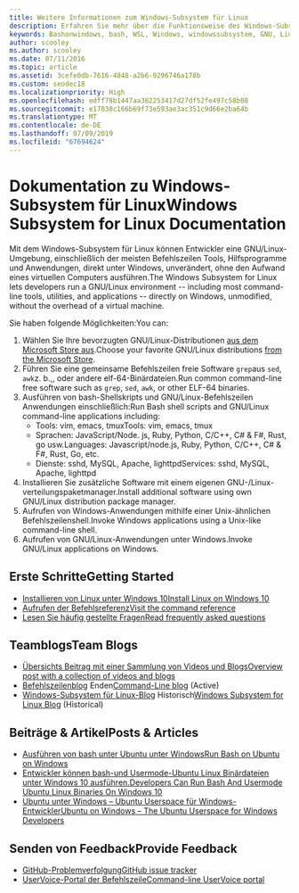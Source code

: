 ```yaml
---
title: Weitere Informationen zum Windows-Subsystem für Linux
description: Erfahren Sie mehr über die Funktionsweise des Windows-Subsystems für Linux.
keywords: Bashonwindows, bash, WSL, Windows, windowssubsystem, GNU, Linux
author: scooley
ms.author: scooley
ms.date: 07/11/2016
ms.topic: article
ms.assetid: 3cefe0db-7616-4848-a2b6-9296746a178b
ms.custom: seodec18
ms.localizationpriority: High
ms.openlocfilehash: edff78b1447aa382253417d27df52fe497c58b08
ms.sourcegitcommit: e17038c166b69f73e593ae3ac351c9d66e2ba64b
ms.translationtype: MT
ms.contentlocale: de-DE
ms.lasthandoff: 07/09/2019
ms.locfileid: "67694624"
---
```

# <a name="windows-subsystem-for-linux-documentation"></a><span data-ttu-id="e73f6-104">Dokumentation zu Windows-Subsystem für Linux</span><span class="sxs-lookup"><span data-stu-id="e73f6-104">Windows Subsystem for Linux Documentation</span></span>

<span data-ttu-id="e73f6-105">Mit dem Windows-Subsystem für Linux können Entwickler eine GNU/Linux-Umgebung, einschließlich der meisten Befehlszeilen Tools, Hilfsprogramme und Anwendungen, direkt unter Windows, unverändert, ohne den Aufwand eines virtuellen Computers ausführen.</span><span class="sxs-lookup"><span data-stu-id="e73f6-105">The Windows Subsystem for Linux lets developers run a GNU/Linux environment -- including most command-line tools, utilities, and applications -- directly on Windows, unmodified, without the overhead of a virtual machine.</span></span>  

<span data-ttu-id="e73f6-106">Sie haben folgende Möglichkeiten:</span><span class="sxs-lookup"><span data-stu-id="e73f6-106">You can:</span></span>

1. <span data-ttu-id="e73f6-107">Wählen Sie Ihre bevorzugten GNU/Linux-Distributionen [aus dem Microsoft Store aus](https://aka.ms/wslstore).</span><span class="sxs-lookup"><span data-stu-id="e73f6-107">Choose your favorite GNU/Linux distributions [from the Microsoft Store](https://aka.ms/wslstore).</span></span>
1. <span data-ttu-id="e73f6-108">Führen Sie eine gemeinsame Befehlszeilen freie Software `grep`aus `sed`, `awk`z. b.,, oder andere elf-64-Binärdateien.</span><span class="sxs-lookup"><span data-stu-id="e73f6-108">Run common command-line free software such as `grep`, `sed`, `awk`, or other ELF-64 binaries.</span></span> 
1. <span data-ttu-id="e73f6-109">Ausführen von bash-Shellskripts und GNU/Linux-Befehlszeilen Anwendungen einschließlich:</span><span class="sxs-lookup"><span data-stu-id="e73f6-109">Run Bash shell scripts and GNU/Linux command-line applications including:</span></span>  
    * <span data-ttu-id="e73f6-110">Tools: vim, emacs, tmux</span><span class="sxs-lookup"><span data-stu-id="e73f6-110">Tools: vim, emacs, tmux</span></span>
    * <span data-ttu-id="e73f6-111">Sprachen: JavaScript/Node. js, Ruby, Python, C/C++, C# & F#, Rust, go usw.</span><span class="sxs-lookup"><span data-stu-id="e73f6-111">Languages: Javascript/node.js, Ruby, Python, C/C++, C# & F#, Rust, Go, etc.</span></span>
    * <span data-ttu-id="e73f6-112">Dienste: sshd, MySQL, Apache, lighttpd</span><span class="sxs-lookup"><span data-stu-id="e73f6-112">Services: sshd, MySQL, Apache, lighttpd</span></span>
1. <span data-ttu-id="e73f6-113">Installieren Sie zusätzliche Software mit einem eigenen GNU-/Linux-verteilungspaketmanager.</span><span class="sxs-lookup"><span data-stu-id="e73f6-113">Install additional software using own GNU/Linux distribution package manager.</span></span>
1. <span data-ttu-id="e73f6-114">Aufrufen von Windows-Anwendungen mithilfe einer Unix-ähnlichen Befehlszeilenshell.</span><span class="sxs-lookup"><span data-stu-id="e73f6-114">Invoke Windows applications using a Unix-like command-line shell.</span></span>
1. <span data-ttu-id="e73f6-115">Aufrufen von GNU/Linux-Anwendungen unter Windows.</span><span class="sxs-lookup"><span data-stu-id="e73f6-115">Invoke GNU/Linux applications on Windows.</span></span>

## <a name="getting-started"></a><span data-ttu-id="e73f6-116">Erste Schritte</span><span class="sxs-lookup"><span data-stu-id="e73f6-116">Getting Started</span></span>

* [<span data-ttu-id="e73f6-117">Installieren von Linux unter Windows 10</span><span class="sxs-lookup"><span data-stu-id="e73f6-117">Install Linux on Windows 10</span></span>](install-win10.md)
* [<span data-ttu-id="e73f6-118">Aufrufen der Befehlsreferenz</span><span class="sxs-lookup"><span data-stu-id="e73f6-118">Visit the command reference</span></span>](reference.md)
* [<span data-ttu-id="e73f6-119">Lesen Sie häufig gestellte Fragen</span><span class="sxs-lookup"><span data-stu-id="e73f6-119">Read frequently asked questions</span></span>](faq.md)

## <a name="team-blogs"></a><span data-ttu-id="e73f6-120">Teamblogs</span><span class="sxs-lookup"><span data-stu-id="e73f6-120">Team Blogs</span></span>
*  [<span data-ttu-id="e73f6-121">Übersichts Beitrag mit einer Sammlung von Videos und Blogs</span><span class="sxs-lookup"><span data-stu-id="e73f6-121">Overview post with a collection of videos and blogs</span></span>](https://blogs.msdn.microsoft.com/commandline/learn-about-windows-console-and-windows-subsystem-for-linux-wsl/)
* <span data-ttu-id="e73f6-122">[Befehlszeilenblog](https://blogs.msdn.microsoft.com/commandline/) Enden</span><span class="sxs-lookup"><span data-stu-id="e73f6-122">[Command-Line blog](https://blogs.msdn.microsoft.com/commandline/) (Active)</span></span>
* <span data-ttu-id="e73f6-123">[Windows-Subsystem für Linux-Blog](https://blogs.msdn.microsoft.com/wsl/) Historisch</span><span class="sxs-lookup"><span data-stu-id="e73f6-123">[Windows Subsystem for Linux Blog](https://blogs.msdn.microsoft.com/wsl/) (Historical)</span></span>

## <a name="posts--articles"></a><span data-ttu-id="e73f6-124">Beiträge & Artikel</span><span class="sxs-lookup"><span data-stu-id="e73f6-124">Posts & Articles</span></span>
* [<span data-ttu-id="e73f6-125">Ausführen von bash unter Ubuntu unter Windows</span><span class="sxs-lookup"><span data-stu-id="e73f6-125">Run Bash on Ubuntu on Windows</span></span>](https://blogs.windows.com/buildingapps/2016/03/30/run-bash-on-ubuntu-on-windows/)
* [<span data-ttu-id="e73f6-126">Entwickler können bash-und Usermode-Ubuntu Linux Binärdateien unter Windows 10 ausführen.</span><span class="sxs-lookup"><span data-stu-id="e73f6-126">Developers Can Run Bash And Usermode Ubuntu Linux Binaries On Windows 10</span></span>](https://www.hanselman.com/blog/DevelopersCanRunBashShellAndUsermodeUbuntuLinuxBinariesOnWindows10.aspx)
* [<span data-ttu-id="e73f6-127">Ubuntu unter Windows – Ubuntu Userspace für Windows-Entwickler</span><span class="sxs-lookup"><span data-stu-id="e73f6-127">Ubuntu on Windows – The Ubuntu Userspace for Windows Developers</span></span>](https://insights.ubuntu.com/2016/03/30/ubuntu-on-windows-the-ubuntu-userspace-for-windows-developers/) 

## <a name="provide-feedback"></a><span data-ttu-id="e73f6-128">Senden von Feedback</span><span class="sxs-lookup"><span data-stu-id="e73f6-128">Provide Feedback</span></span>
* [<span data-ttu-id="e73f6-129">GitHub-Problemverfolgung</span><span class="sxs-lookup"><span data-stu-id="e73f6-129">GitHub issue tracker</span></span>](https://github.com/Microsoft/BashOnWindows/issues)
* [<span data-ttu-id="e73f6-130">UserVoice-Portal der Befehlszeile</span><span class="sxs-lookup"><span data-stu-id="e73f6-130">Command-line UserVoice portal</span></span>](https://wpdev.uservoice.com/forums/266908-command-prompt-console-bash-on-ubuntu-on-windo/category/161892-bash)
